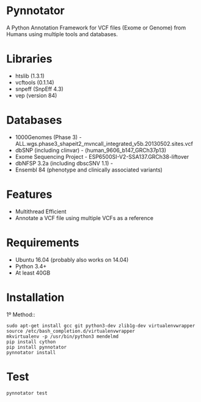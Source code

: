 # Pynnotator

A Python Annotation Framework for VCF files (Exome or Genome) from Humans using multiple tools and databases.


Libraries
=========

- htslib (1.3.1)
- vcftools (0.1.14)
- snpeff (SnpEff 4.3)
- vep (version 84)

Databases
=========

- 1000Genomes (Phase 3) - ALL.wgs.phase3_shapeit2_mvncall_integrated_v5b.20130502.sites.vcf 
- dbSNP (including clinvar) - (human_9606_b147_GRCh37p13) 
- Exome Sequencing Project - ESP6500SI-V2-SSA137.GRCh38-liftover
- dbNFSP 3.2a (including dbscSNV 1.1) - 
- Ensembl 84 (phenotype and clinically associated variants)


Features
========
- Multithread Efficient
- Annotate a VCF file using multiple VCFs as a reference

Requirements
============

- Ubuntu 16.04 (probably also works on 14.04)
- Python 3.4+
- At least 40GB

Installation 
============

1º Method::
    
    sudo apt-get install gcc git python3-dev zlib1g-dev virtualenvwrapper
    source /etc/bash_completion.d/virtualenvwrapper
    mkvirtualenv -p /usr/bin/python3 mendelmd
    pip install cython 
    pip install pynnotator
    pynnotator install


Test
====

    pynnotator test
